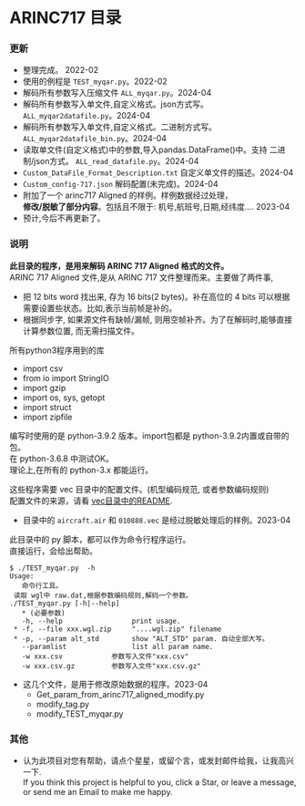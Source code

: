 # ARINC717 目录   

### 更新   
* 整理完成。 2022-02   
* 使用的例程是 `TEST_myqar.py`。2022-02   
* 解码所有参数写入压缩文件 `ALL_myqar.py`。2024-04   
* 解码所有参数写入单文件,自定义格式。json方式写。`ALL_myqar2datafile.py`。2024-04   
* 解码所有参数写入单文件,自定义格式。二进制方式写。 `ALL_myqar2datafile_bin.py`。2024-04   
* 读取单文件(自定义格式)中的参数,导入pandas.DataFrame()中。支持 二进制/json方式。 `ALL_read_datafile.py`。2024-04   
* `Custom_DataFile_Format_Description.txt` 自定义单文件的描述。2024-04   
* `Custom_config-717.json` 解码配置(未完成)。2024-04   
* 附加了一个 arinc717 Aligned 的样例。样例数据经过处理，   
  **修改/脱敏了部分内容**。包括且不限于: 机号,航班号,日期,经纬度.... 2023-04   
* 预计,今后不再更新了。   



### 说明   
**此目录的程序，是用来解码 ARINC 717 Aligned 格式的文件。**   
ARINC 717 Aligned 文件,是从 ARINC 717 文件整理而来。主要做了两件事,   
  * 把 12 bits word 找出来, 存为 16 bits(2 bytes)。补在高位的 4 bits 可以根据需要设置些状态。比如,表示当前帧是补的。   
  * 根据同步字, 如果源文件有缺帧/漏帧, 则用空帧补齐。为了在解码时,能够直接计算参数位置, 而无需扫描文件。  


所有python3程序用到的库   
  * import csv   
  * from io import StringIO   
  * import gzip   
  * import os, sys, getopt   
  * import struct   
  * import zipfile   


编写时使用的是 python-3.9.2 版本。import包都是 python-3.9.2内置或自带的包。   
在 python-3.6.8 中测试OK。   
理论上,在所有的 python-3.x 都能运行。   

这些程序需要 vec 目录中的配置文件。(机型编码规范, 或者参数编码规则)    
配置文件的来源，请看 [vec目录中的README](https://github.com/osnosn/FlightDataDecode/tree/main/ARINC717/vec).    
  * 目录中的 `aircraft.air` 和 `010888.vec` 是经过脱敏处理后的样例。2023-04   

此目录中的 py 脚本，都可以作为命令行程序运行。   
直接运行，会给出帮助。   
```
$ ./TEST_myqar.py  -h
Usage:
   命令行工具。
 读取 wgl中 raw.dat,根据参数编码规则,解码一个参数。
./TEST_myqar.py [-h|--help]
   * (必要参数)
   -h, --help                 print usage.
 * -f, --file xxx.wgl.zip     "....wgl.zip" filename
 * -p, --param alt_std        show "ALT_STD" param. 自动全部大写。
   --paramlist                list all param name.
   -w xxx.csv            参数写入文件"xxx.csv"
   -w xxx.csv.gz         参数写入文件"xxx.csv.gz"
```
* 这几个文件，是用于修改原始数据的程序。2023-04   
  * Get_param_from_arinc717_aligned_modify.py   
  * modify_tag.py   
  * modify_TEST_myqar.py   


### 其他  
* 认为此项目对您有帮助，请点个星星，或留个言，或发封邮件给我，让我高兴一下.  
  If you think this project is helpful to you, click a Star, or leave a message, or send me an Email to make me happy.



